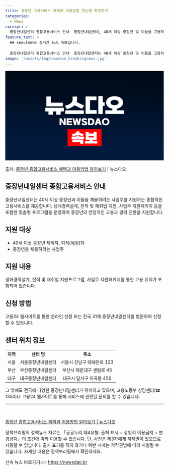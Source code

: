 ```yaml
---
title: 중장년 고용서비스 혜택과 이용방법 한눈에 확인하기
categories:
  - News
excerpt: >
  중장년내일센터 종합고용서비스 안내  중장년내일센터는 40세 이상 중장년 및 이들을 고용하려는 사업주를 위한 …
feature_text: >
  ## seoulnews 실시간 뉴스 속보입니다.

  중장년내일센터 종합고용서비스 안내  중장년내일센터는 40세 이상 중장년 및 이들을 고용하려는 사업주를 위한 …
image: '/assets/img/newsdao_breakingnews.jpg'
---
```


![뉴스다오 속보](/assets/img/newsdao_breakingnews.jpg)

<p>출처: <a href="https://newsdao.kr/4713" rel="dofollow">중장년 종합고용서비스 혜택과 이용방법 알아보기</a> | 뉴스다오</p>

<h2 data-ke-size="size26">중장년내일센터 종합고용서비스 안내</h2>
<p data-ke-size="size16">중장년내일센터는 40세 이상 중장년과 이들을 채용하려는 사업주를 지원하는 종합적인 고용서비스를 제공합니다. 생애경력설계, 전직 및 재취업 지원, 사업주 지원패키지 등을 포함한 맞춤형 프로그램을 운영하여 중장년의 안정적인 고용과 경력 전환을 지원합니다.</p>

<h2 data-ke-size="size24">지원 대상</h2>
<ul>
	<li>40세 이상 중장년 재직자, 퇴직(예정)자</li>
	<li>중장년을 채용하려는 사업주</li>
</ul>

<h2 data-ke-size="size24">지원 내용</h2>
<p data-ke-size="size16">생애경력설계, 전직 및 재취업 지원프로그램, 사업주 지원패키지를 통한 고용 유지가 포함되어 있습니다.</p>

<h2 data-ke-size="size24">신청 방법</h2>
<p data-ke-size="size16">고용24 웹사이트를 통한 온라인 신청 또는 전국 31개 중장년내일센터를 방문하여 신청할 수 있습니다.</p>

<h2 data-ke-size="size24">센터 위치 정보</h2>
<table>
	<tr>
		<td style="text-align: center; height: 17px;"><b>지역</b></td>
		<td style="text-align: center; height: 17px;"><b>센터 명</b></td>
		<td style="text-align: center; height: 17px;"><b>주소</b></td>
	</tr>
	<tr>
		<td style="text-align: center; height: 17px;">서울</td>
		<td style="text-align: center; height: 17px;">서울중장년내일센터</td>
		<td style="text-align: center; height: 17px;">서울시 강남구 테헤란로 123</td>
	</tr>
	<tr>
		<td style="text-align: center; height: 17px;">부산</td>
		<td style="text-align: center; height: 17px;">부산중장년내일센터</td>
		<td style="text-align: center; height: 17px;">부산시 해운대구 센텀로 45</td>
	</tr>
	<tr>
		<td style="text-align: center; height: 17px;">대구</td>
		<td style="text-align: center; height: 17px;">대구중장년내일센터</td>
		<td style="text-align: center; height: 17px;">대구시 달서구 이곡동 456</td>
	</tr>
</table>

<p data-ke-size="size16">그 밖에도 전국에 다양한 중장년내일센터가 위치하고 있으며, 고용노동부 상담센터(☎ 1350)나 고용24 웹사이트를 통해 서비스에 관련된 문의를 할 수 있습니다.</p>

<hr>

<p data-ke-size="size16">&nbsp;</p>

<p data-ke-size="size16"><a href="https://newsdao.kr/4713">중장년 종합고용서비스 혜택과 이용방법 알아보기 | 뉴스다오</a></p>
<p data-ke-size="size16">정책브리핑의 정책뉴스 자료는 「공공누리 제4유형: 출처 표시 + 상업적 이용금지 + 변경금지」의 조건에 따라 이용할 수 있습니다. 단, 사진은 제3자에게 저작권이 있으므로 사용할 수 없습니다. 출처 표기를 하지 않거나 위반 시에는 저작권법에 따라 처벌될 수 있습니다. 자세한 내용은 정책브리핑에서 확인하세요.</p> 

신속 뉴스 바로가기 👉 <a href="https://newsdao.kr" rel="dofollow">https://newsdao.kr</a>


